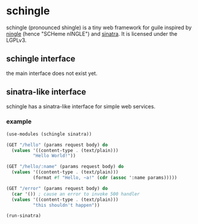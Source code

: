 # schingle

schingle (pronounced shingle) is a tiny web framework for guile inspired by
[ningle](https://github.com/fukamachi/ningle) (hence "SCHeme nINGLE") and
[sinatra](https://github.com/sinatra/sinatra). It is licensed under the LGPLv3.

## schingle interface

the main interface does not exist yet.

## sinatra-like interface

schingle has a sinatra-like interface for simple web services.

### example

```scheme
(use-modules (schingle sinatra))

(GET "/hello" (params request body) do
  (values '((content-type . (text/plain)))
          "Hello World!"))

(GET "/hello/:name" (params request body) do
  (values '((content-type . (text/plain)))
          (format #f "Hello, ~a!" (cdr (assoc ':name params)))))

(GET "/error" (params request body) do
  (car '()) ; cause an error to invoke 500 handler
  (values '((content-type . (text/plain)))
          "this shouldn't happen"))

(run-sinatra)
```

